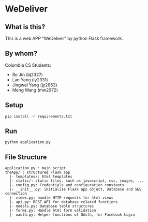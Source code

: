 # WeDeliver

## What is this?
This is a web APP "WeDeliver" by python Flask framework.

## By whom?
Columbia CS Students:
- Bo Jin (bj2327)
- Lan Yang (ly2331)
- Jingwei Yang (jy2653)
- Meng Wang (mw2972)

## Setup
`pip install -r requirements.txt`

## Run
`python application.py`

## File Structure
```
application.py : main script
theApp/ : structured Flask app
  |- templates/: html templates
  |- static/: static files, such as javascript, css, images, ...
  |- config.py: Credentials and configuration constants
  |- __init__.py: initialize Flask app object, Database and SES connection
  |- views.py: handle HTTP requests for html views
  |- api.py: REST API for database related functions
  |- models.py: Database table structures
  |- forms.py: Handle html form validation
  |- oauth.py: Helper functions of OAuth, for Facebook Login
```
